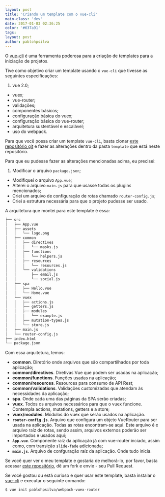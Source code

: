 ```yaml
---
layout: post
title: 'Criando um template com o vue-cli'
main-class: 'dev'
date: 2017-01-03 02:36:25 
color: '#637a91'
tags: 
layout: post
author: pablohpsilva
---
```


O [vue-cli](https://github.com/vuejs/vue-cli) é uma ferramenta poderosa para a criação de templates para a iniciação de projetos.

Tive como objetivo criar um template usando o `vue-cli` que tivesse as seguintes especificações:

1. vue 2.0;
* vuex;
* vue-router;
* validações;
* componentes básicos;
* configuração básica do vuex;
* configuração básica do vue-router;
* arquitetura sustentável e escalável;
* uso do webpack.

Para que você possa criar um template `vue-cli`, basta clonar [este repositório git](https://github.com/vuejs-templates/webpack) e fazer as alterações dentro da pasta `template` que está neste repositório.

Para que eu pudesse fazer as alterações mencionadas acima, eu precisei:

1. Modificar o arquivo `package.json`;
* Modifiquei o arquivo `App.vue`;
* Alterei o arquivo `main.js` para que usasse todas os plugins mencionados;
* Criei um arquivo de configuração de rotas chamado `router-config.js`;
* Criei a estrutura necessária para que o projeto pudesse ser usado.

A arquitetura que montei para este template é essa:

```bash
├── src
│   ├── App.vue
│   ├── assets
│   │   └── logo.png
│   ├── common
│   │   ├── directives
│   │   │   └── masks.js
│   │   ├── functions
│   │   │   └── helpers.js
│   │   ├── resources
│   │   │   └── resources.js
│   │   └── validations
│   │       ├── email.js
│   │       └── social.js
│   ├── spa
│   │   ├── Hello.vue
│   │   └── Home.vue
│   └── vuex
│   │   ├── actions.js
│   │   ├── getters.js
│   │   ├── modules
│   │   │   └── example.js
│   │   ├── mutation-types.js
│   │   └── store.js
│   ├── main.js
│   └── router-config.js
├── index.html
└── package.json
```

Com essa arquitetura, temos:

* **common**. Diretório onde arquivos que são compartilhados por toda aplicação;
* **common/directives**. Diretivas Vue que podem ser usadas na aplicação;
* **common/functions**. Funções usadas na aplicação;
* **common/resources**. Resources para consumo de API Rest;
* **common/validations**. Validações customizadas que atendam às necessidades da aplicação;
* **spa**. Onde cada uma das páginas da SPA serão criadas;
* **vuex**. Todos os arquivos necessários para que o vuex funcione. Contempla actions, mutations, getters e a store;
* **vuex/modules**. Módulos do vuex que serão usados na aplicação.
* **`router-config.js`**. Arquivo que configura um objeto VueRouter para ser usada na aplicação. Todas as rotas encontram-se aqui. Este arquivo é o arquivo raíz de rotas, sendo assim, arquivos externos poderão ser importados e usados aqui;
* **`App.vue`**. Componente raíz da aplicação já com vue-router inciado, assim como, com transição `slide-fade` adicionada;
* **`main.js`**. Arquivo de confguração raíz da aplicação. Onde tudo inicia.

Se você quer ver o meu template e gostaria de melhorá-lo, por favor, basta acessar [este repositório](https://github.com/pablohpsilva/webpack-vuex-router/tree/master/template), dê um fork e envie - seu Pull Request.

Se você gostou ou está curioso e quer usar este template, basta instalar o [vue-cli](https://github.com/vuejs/vue-cli) e executar o seguinte comando:
```bash
$ vue init pablohpsilva/webpack-vuex-router
```

